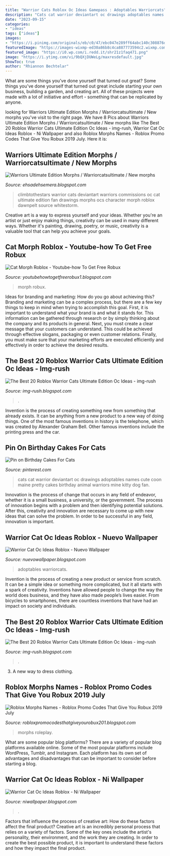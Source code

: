 ```yaml
---
title: "Warrior Cats Roblox Oc Ideas Gamepass : Adoptables Warriorcats"
description: "Cats cat warrior deviantart oc drawings adoptables names cute coon maine pretty cakes birthday animal warriors mine kitty dog fan"
date: "2023-09-15"
categories:
- "ideas"
tags: ["ideas"]
images:
- "https://i.pinimg.com/originals/eb/c0/47/ebc047e289ff64abc140c308876d676d.jpg"
featuredImage: "https://images-wixmp-ed30a86b8c4ca887773594c2.wixmp.com/f/297c40d3-e4e4-40c1-80f0-fb4337a80bf2/de98wy8-68c7c834-36ea-41cf-bedf-185cdd8a9fc4.png/v1/fill/w_444,h_350,strp/warrior_cat_adoptables__open__by_p4ndora_l_de98wy8-350t.png?token=eyJ0eXAiOiJKV1QiLCJhbGciOiJIUzI1NiJ9.eyJzdWIiOiJ1cm46YXBwOjdlMGQxODg5ODIyNjQzNzNhNWYwZDQxNWVhMGQyNmUwIiwiaXNzIjoidXJuOmFwcDo3ZTBkMTg4OTgyMjY0MzczYTVmMGQ0MTVlYTBkMjZlMCIsIm9iaiI6W1t7ImhlaWdodCI6Ijw9MTAxMSIsInBhdGgiOiJcL2ZcLzI5N2M0MGQzLWU0ZTQtNDBjMS04MGYwLWZiNDMzN2E4MGJmMlwvZGU5OHd5OC02OGM3YzgzNC0zNmVhLTQxY2YtYmVkZi0xODVjZGQ4YTlmYzQucG5nIiwid2lkdGgiOiI8PTEyODAifV1dLCJhdWQiOlsidXJuOnNlcnZpY2U6aW1hZ2Uub3BlcmF0aW9ucyJdfQ.v3Q9XJdecFMm5ROLdPh-8sSEfO2sBFZuHrBGLbDGc48"
featured_image: "https://i0.wp.com/i.redd.it/shr21z1faq471.png"
image: "https://i.ytimg.com/vi/9bQXjDUWeLg/maxresdefault.jpg"
ShowToc: true
author: "Rhiannon Bechtelar"
---
```



What are some things you’ve done yourself that turned out great?
Some things you've done yourself that turned out great include starting your own business, building a garden, and creating art. All of these projects were made with a lot of initiative and effort - something that can be replicated by anyone.

	

		
looking for Warriors Ultimate Edition Morphs / Warriorcatsultimate / New morphs you've visit to the right page. We have 8 Pics about Warriors Ultimate Edition Morphs / Warriorcatsultimate / New morphs like The Best 20 Roblox Warrior Cats Ultimate Edition Oc Ideas - img-rush, Warrior Cat Oc Ideas Roblox - Ni Wallpaper and also Roblox Morphs Names - Roblox Promo Codes That Give You Robux 2019 July. Here it is:
		
    
## Warriors Ultimate Edition Morphs / Warriorcatsultimate / New Morphs

<img loading=lazy src="https://i.pinimg.com/474x/aa/dc/4e/aadc4e1f062bfad7648b176043d49d9f.jpg" onerror="this.onerror=null;this.src='https://tse4.mm.bing.net/th?id=OIP.YaJC_dPndikx57FTtUkeWQAAAA&amp;pid=15.1';" alt="Warriors Ultimate Edition Morphs / Warriorcatsultimate / New morphs">

_Source: ehsadehsemera.blogspot.com_

>climbtothestars warrior cats deviantart warriors commissions oc cat ultimate edition fan drawings morphs ocs character morph roblox dawnpelt source whitestorm. 

	

Creative art is a way to express yourself and your ideas. Whether you're an artist or just enjoy making things, creativity can be used in many different ways. Whether it's painting, drawing, poetry, or music, creativity is a valuable tool that can help you achieve your goals.

    
## Cat Morph Roblox - Youtube-how To Get Free Robux

<img loading=lazy src="https://cdn-cms.f-static.net/uploads/3870519/2000_5f06e58439daa.jpg" onerror="this.onerror=null;this.src='https://tse3.mm.bing.net/th?id=OIP.QPzFrctR99MAwDejVUqC5QHaFj&amp;pid=15.1';" alt="Cat Morph Roblox - Youtube-how To Get Free Robux">

_Source: youtubehowtogetfreerobux1.blogspot.com_

>morph robux. 

	

Ideas for branding and marketing: How do you go about achieving this?
Branding and marketing can be a complex process, but there are a few key things to keep in mind when trying to accomplish this goal. First, it is important to understand what your brand is and what it stands for. This information can be gathered through research or by simply thinking about the company and its products in general. Next, you must create a clear message that your customers can understand. This could be achieved through effective slogans, packaging or even customer relations. Finally, you must make sure that your marketing efforts are executed efficiently and effectively in order to achieve the desired results.

    
## The Best 20 Roblox Warrior Cats Ultimate Edition Oc Ideas - Img-rush

<img loading=lazy src="https://i0.wp.com/pbs.twimg.com/media/E3J2zDqXMAUiMC0.jpg" onerror="this.onerror=null;this.src='https://tse2.mm.bing.net/th?id=OIP.VZfKuoZ-NHqCiKZCR44T7wHaEK&amp;pid=15.1';" alt="The Best 20 Roblox Warrior Cats Ultimate Edition Oc Ideas - img-rush">

_Source: img-rush.blogspot.com_

>. 

	

Invention is the process of creating something new from something that already exists. It can be anything from a new product to a new way of doing things. One of the most famous inventions in history is the telephone, which was created by Alexander Graham Bell. Other famous inventions include the printing press and the car.

    
## Pin On Birthday Cakes For Cats

<img loading=lazy src="https://i.pinimg.com/originals/eb/c0/47/ebc047e289ff64abc140c308876d676d.jpg" onerror="this.onerror=null;this.src='https://tse2.mm.bing.net/th?id=OIP.E5LVE6rrnuebk03hwPXuEwHaI5&amp;pid=15.1';" alt="Pin on Birthday Cakes For Cats">

_Source: pinterest.com_

>cats cat warrior deviantart oc drawings adoptables names cute coon maine pretty cakes birthday animal warriors mine kitty dog fan. 

	

Innovation is the process of change that occurs in any field of endeavor, whether it is a small business, a university, or the government. The process of innovation begins with a problem and then identifying potential solutions. After this, creativity and innovation are necessary to come up with new ideas that can solve the problem. In order to be successful in any field, innovation is important.

    
## Warrior Cat Oc Ideas Roblox - Nuevo Wallpaper

<img loading=lazy src="https://images-wixmp-ed30a86b8c4ca887773594c2.wixmp.com/f/297c40d3-e4e4-40c1-80f0-fb4337a80bf2/de98wy8-68c7c834-36ea-41cf-bedf-185cdd8a9fc4.png/v1/fill/w_444,h_350,strp/warrior_cat_adoptables__open__by_p4ndora_l_de98wy8-350t.png?token=eyJ0eXAiOiJKV1QiLCJhbGciOiJIUzI1NiJ9.eyJzdWIiOiJ1cm46YXBwOjdlMGQxODg5ODIyNjQzNzNhNWYwZDQxNWVhMGQyNmUwIiwiaXNzIjoidXJuOmFwcDo3ZTBkMTg4OTgyMjY0MzczYTVmMGQ0MTVlYTBkMjZlMCIsIm9iaiI6W1t7ImhlaWdodCI6Ijw9MTAxMSIsInBhdGgiOiJcL2ZcLzI5N2M0MGQzLWU0ZTQtNDBjMS04MGYwLWZiNDMzN2E4MGJmMlwvZGU5OHd5OC02OGM3YzgzNC0zNmVhLTQxY2YtYmVkZi0xODVjZGQ4YTlmYzQucG5nIiwid2lkdGgiOiI8PTEyODAifV1dLCJhdWQiOlsidXJuOnNlcnZpY2U6aW1hZ2Uub3BlcmF0aW9ucyJdfQ.v3Q9XJdecFMm5ROLdPh-8sSEfO2sBFZuHrBGLbDGc48" onerror="this.onerror=null;this.src='https://tse3.mm.bing.net/th?id=OIP.2cgnVtxs2K8_n-9mIQ9fBQAAAA&amp;pid=15.1';" alt="Warrior Cat Oc Ideas Roblox - Nuevo Wallpaper">

_Source: nuevowallpaper.blogspot.com_

>adoptables warriorcats. 

	

Invention is the process of creating a new product or service from scratch. It can be a simple idea or something more complicated, but it all starts with a spark of creativity. Inventions have allowed people to change the way the world does business, and they have also made people’s lives easier. From bicycles to smartphones, there are countless inventions that have had an impact on society and individuals.

    
## The Best 20 Roblox Warrior Cats Ultimate Edition Oc Ideas - Img-rush

<img loading=lazy src="https://i0.wp.com/i.redd.it/shr21z1faq471.png" onerror="this.onerror=null;this.src='https://tse1.mm.bing.net/th?id=OIP.BUcbDmPy-ZtGhTyCnIDuMgHaHh&amp;pid=15.1';" alt="The Best 20 Roblox Warrior Cats Ultimate Edition Oc Ideas - img-rush">

_Source: img-rush.blogspot.com_

>. 

	

3. A new way to dress clothing.

    
## Roblox Morphs Names - Roblox Promo Codes That Give You Robux 2019 July

<img loading=lazy src="https://a.wattpad.com/cover/115333612-288-k287794.jpg" onerror="this.onerror=null;this.src='https://tse1.mm.bing.net/th?id=OIP.zdjlcnlJDjXaraDDrtvFGQAAAA&amp;pid=15.1';" alt="Roblox Morphs Names - Roblox Promo Codes That Give You Robux 2019 July">

_Source: robloxpromocodesthatgiveyourobux201.blogspot.com_

>morphs roleplay. 

	

What are some popular blog platforms?
There are a variety of popular blog platforms available online. Some of the most popular platforms include WordPress, Tumblr, and Instagram. Each platform has its own set of advantages and disadvantages that can be important to consider before starting a blog.

    
## Warrior Cat Oc Ideas Roblox - Ni Wallpaper

<img loading=lazy src="https://i.ytimg.com/vi/9bQXjDUWeLg/maxresdefault.jpg" onerror="this.onerror=null;this.src='https://tse3.mm.bing.net/th?id=OIP.Wqlj-_GfOQaGdinBss8L4gHaEK&amp;pid=15.1';" alt="Warrior Cat Oc Ideas Roblox - Ni Wallpaper">

_Source: niwallpaper.blogspot.com_

>. 

	

Factors that influence the process of creative art: How do these factors affect the final product?
Creative art is an incredibly personal process that relies on a variety of factors. Some of the key ones include the artist's personality, their environment, and the work they are creating. In order to create the best possible product, it is important to understand these factors and how they impact the final product.

